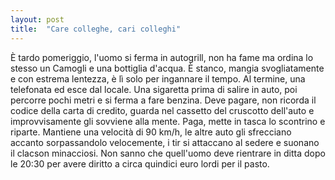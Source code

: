 ```yaml
---
layout: post
title:  "Care colleghe, cari colleghi"
---
```

È tardo pomeriggio, l'uomo si ferma in autogrill, non ha fame ma ordina lo stesso un Camogli e una bottiglia d'acqua. È stanco, mangia svogliatamente e con estrema lentezza, è lì solo per 
ingannare il tempo. Al termine, una telefonata ed esce dal locale. Una sigaretta prima di salire in auto, poi percorre pochi metri e si ferma a fare benzina. Deve pagare, non ricorda il codice
della carta di credito, guarda nel cassetto del cruscotto dell'auto e improvvisamente gli sovviene alla mente. Paga, mette in tasca lo scontrino e riparte. 
Mantiene una velocità di 90 km/h, le altre auto gli sfrecciano accanto sorpassandolo velocemente, i tir si attaccano al sedere e suonano il clacson minacciosi. 
Non sanno che quell'uomo deve rientrare in ditta dopo le 20:30 per avere diritto a circa quindici euro lordi per il pasto.



